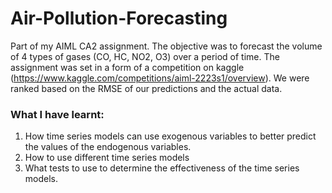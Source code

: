 # Air-Pollution-Forecasting

Part of my AIML CA2 assignment. The objective was to forecast the volume of 4 types of gases (CO, HC, NO2, O3) over a period of time. The assignment was set in a form of a competition on kaggle (https://www.kaggle.com/competitions/aiml-2223s1/overview). We were ranked based on the RMSE of our predictions and the actual data.

### What I have learnt:
1. How time series models can use exogenous variables to better predict the values of the endogenous variables.
2. How to use different time series models
3. What tests to use to determine the effectiveness of the time series models.